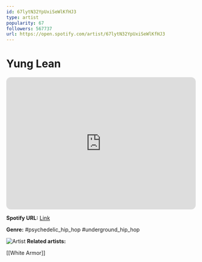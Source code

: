 ```yaml
---
id: 67lytN32YpUxiSeWlKfHJ3
type: artist
popularity: 67
followers: 567737
url: https://open.spotify.com/artist/67lytN32YpUxiSeWlKfHJ3
---
```

# Yung Lean

<iframe style="border-radius:12px" src="https://open.spotify.com/embed/artist/67lytN32YpUxiSeWlKfHJ3" width="100%" height="352" frameBorder="0" allowfullscreen="" allow="autoplay; clipboard-write; encrypted-media; fullscreen; picture-in-picture" loading="lazy"></iframe>

**Spotify URL:** [Link](https://open.spotify.com/artist/67lytN32YpUxiSeWlKfHJ3)

**Genre:**  #psychedelic_hip_hop #underground_hip_hop

![Artist](https://i.scdn.co/image/ab6761610000e5ebb4435845acb9da6f206af96c)
**Related artists:**

[[White Armor]]
